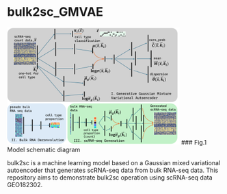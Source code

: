 # bulk2sc_GMVAE
<img src="fig/Figure1_scRNAGMVAE.png" width="80%" alt="Image description">
### Fig.1 Model schematic diagram

bulk2sc is a machine learning model based on a Gaussian mixed variational autoencoder that generates scRNA-seq data from bulk RNA-seq data. 
This repository aims to demonstrate bulk2sc operation using scRNA-seq data GEO182302.
